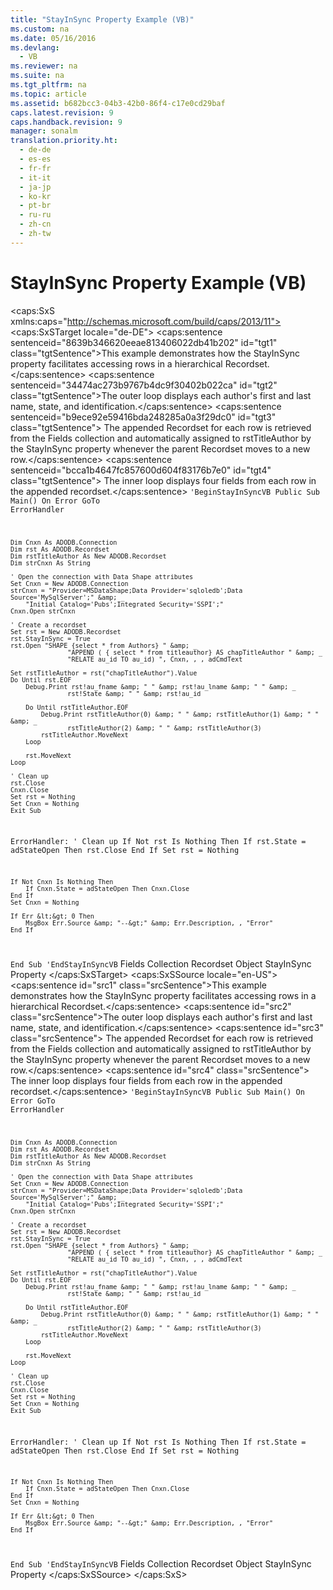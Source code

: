 ```yaml
---
title: "StayInSync Property Example (VB)"
ms.custom: na
ms.date: 05/16/2016
ms.devlang: 
  - VB
ms.reviewer: na
ms.suite: na
ms.tgt_pltfrm: na
ms.topic: article
ms.assetid: b682bcc3-04b3-42b0-86f4-c17e0cd29baf
caps.latest.revision: 9
caps.handback.revision: 9
manager: sonalm
translation.priority.ht: 
  - de-de
  - es-es
  - fr-fr
  - it-it
  - ja-jp
  - ko-kr
  - pt-br
  - ru-ru
  - zh-cn
  - zh-tw
---
```

# StayInSync Property Example (VB)
<?xml version="1.0" encoding="utf-8"?>
<caps:SxS xmlns:caps="http://schemas.microsoft.com/build/caps/2013/11">
  <caps:SxSTarget locale="de-DE">
    <developerReferenceWithoutSyntaxDocument xsi:schemaLocation="http://ddue.schemas.microsoft.com/authoring/2003/5 http://dduestorage.blob.core.windows.net/ddueschema/developer.xsd" xmlns="http://ddue.schemas.microsoft.com/authoring/2003/5" xmlns:xlink="http://www.w3.org/1999/xlink" xmlns:xsi="http://www.w3.org/2001/XMLSchema-instance">
      <introduction>
        <para>
          <caps:sentence sentenceid="8639b346620eeae813406022db41b202" id="tgt1" class="tgtSentence">This example demonstrates how the <legacyLink xlink:href="502d69b5-dc9a-455d-b115-a03bd39a552b">StayInSync</legacyLink> property facilitates accessing rows in a hierarchical <legacyLink xlink:href="ede1415f-c3df-4cc5-a05b-2576b2b84b60">Recordset</legacyLink>.</caps:sentence>
        </para>
        <para>
          <caps:sentence sentenceid="34474ac273b9767b4dc9f30402b022ca" id="tgt2" class="tgtSentence">The outer loop displays each author's first and last name, state, and identification.</caps:sentence>
          <caps:sentence sentenceid="b9ece92e59416bda248285a0a3f29dc0" id="tgt3" class="tgtSentence"> The appended <legacyBold>Recordset </legacyBold>for each row is retrieved from the <legacyLink xlink:href="7c371474-b88f-4730-afa5-44163a0488d5">Fields</legacyLink> collection and automatically assigned to <legacyBold>rstTitleAuthor</legacyBold> by the <legacyBold>StayInSync</legacyBold> property whenever the parent <legacyBold>Recordset</legacyBold> moves to a new row.</caps:sentence>
          <caps:sentence sentenceid="bcca1b4647fc857600d604f83176b7e0" id="tgt4" class="tgtSentence"> The inner loop displays four fields from each row in the appended recordset.</caps:sentence>
        </para>
        <code>'BeginStayInSyncVB
Public Sub Main()
    On Error GoTo ErrorHandler

    Dim Cnxn As ADODB.Connection
    Dim rst As ADODB.Recordset
    Dim rstTitleAuthor As New ADODB.Recordset
    Dim strCnxn As String

    ' Open the connection with Data Shape attributes
    Set Cnxn = New ADODB.Connection
    strCnxn = "Provider=MSDataShape;Data Provider='sqloledb';Data Source='MySqlServer';" &amp; _
        "Initial Catalog='Pubs';Integrated Security='SSPI';"
    Cnxn.Open strCnxn
    
    ' Create a recordset
    Set rst = New ADODB.Recordset
    rst.StayInSync = True
    rst.Open "SHAPE {select * from Authors} " &amp; _
                   "APPEND ( { select * from titleauthor} AS chapTitleAuthor " &amp; _
                   "RELATE au_id TO au_id) ", Cnxn, , , adCmdText
    
    Set rstTitleAuthor = rst("chapTitleAuthor").Value
    Do Until rst.EOF
        Debug.Print rst!au_fname &amp; " " &amp; rst!au_lname &amp; " " &amp; _
                   rst!State &amp; " " &amp; rst!au_id
       
        Do Until rstTitleAuthor.EOF
            Debug.Print rstTitleAuthor(0) &amp; " " &amp; rstTitleAuthor(1) &amp; " " &amp; _
                   rstTitleAuthor(2) &amp; " " &amp; rstTitleAuthor(3)
            rstTitleAuthor.MoveNext
        Loop
       
        rst.MoveNext
    Loop

    ' Clean up
    rst.Close
    Cnxn.Close
    Set rst = Nothing
    Set Cnxn = Nothing
    Exit Sub
    
ErrorHandler:
    ' Clean up
    If Not rst Is Nothing Then
        If rst.State = adStateOpen Then rst.Close
    End If
    Set rst = Nothing
    
    If Not Cnxn Is Nothing Then
        If Cnxn.State = adStateOpen Then Cnxn.Close
    End If
    Set Cnxn = Nothing
    
    If Err &lt;&gt; 0 Then
        MsgBox Err.Source &amp; "--&gt;" &amp; Err.Description, , "Error"
    End If
End Sub
'EndStayInSyncVB</code>
      </introduction>
      <relatedTopics>
        <link xlink:href="7c371474-b88f-4730-afa5-44163a0488d5">Fields Collection</link>
        <link xlink:href="ede1415f-c3df-4cc5-a05b-2576b2b84b60">Recordset Object</link>
        <link xlink:href="502d69b5-dc9a-455d-b115-a03bd39a552b">StayInSync Property</link>
      </relatedTopics>
    </developerReferenceWithoutSyntaxDocument>
  </caps:SxSTarget>
  <caps:SxSSource locale="en-US">
    <developerReferenceWithoutSyntaxDocument xsi:schemaLocation="http://ddue.schemas.microsoft.com/authoring/2003/5 http://dduestorage.blob.core.windows.net/ddueschema/developer.xsd" xmlns="http://ddue.schemas.microsoft.com/authoring/2003/5" xmlns:xlink="http://www.w3.org/1999/xlink" xmlns:xsi="http://www.w3.org/2001/XMLSchema-instance">
      <introduction>
        <para>
          <caps:sentence id="src1" class="srcSentence">This example demonstrates how the <legacyLink xlink:href="502d69b5-dc9a-455d-b115-a03bd39a552b">StayInSync</legacyLink> property facilitates accessing rows in a hierarchical <legacyLink xlink:href="ede1415f-c3df-4cc5-a05b-2576b2b84b60">Recordset</legacyLink>.</caps:sentence>
        </para>
        <para>
          <caps:sentence id="src2" class="srcSentence">The outer loop displays each author's first and last name, state, and identification.</caps:sentence>
          <caps:sentence id="src3" class="srcSentence"> The appended <legacyBold>Recordset </legacyBold>for each row is retrieved from the <legacyLink xlink:href="7c371474-b88f-4730-afa5-44163a0488d5">Fields</legacyLink> collection and automatically assigned to <legacyBold>rstTitleAuthor</legacyBold> by the <legacyBold>StayInSync</legacyBold> property whenever the parent <legacyBold>Recordset</legacyBold> moves to a new row.</caps:sentence>
          <caps:sentence id="src4" class="srcSentence"> The inner loop displays four fields from each row in the appended recordset.</caps:sentence>
        </para>
        <code>'BeginStayInSyncVB
Public Sub Main()
    On Error GoTo ErrorHandler

    Dim Cnxn As ADODB.Connection
    Dim rst As ADODB.Recordset
    Dim rstTitleAuthor As New ADODB.Recordset
    Dim strCnxn As String

    ' Open the connection with Data Shape attributes
    Set Cnxn = New ADODB.Connection
    strCnxn = "Provider=MSDataShape;Data Provider='sqloledb';Data Source='MySqlServer';" &amp; _
        "Initial Catalog='Pubs';Integrated Security='SSPI';"
    Cnxn.Open strCnxn
    
    ' Create a recordset
    Set rst = New ADODB.Recordset
    rst.StayInSync = True
    rst.Open "SHAPE {select * from Authors} " &amp; _
                   "APPEND ( { select * from titleauthor} AS chapTitleAuthor " &amp; _
                   "RELATE au_id TO au_id) ", Cnxn, , , adCmdText
    
    Set rstTitleAuthor = rst("chapTitleAuthor").Value
    Do Until rst.EOF
        Debug.Print rst!au_fname &amp; " " &amp; rst!au_lname &amp; " " &amp; _
                   rst!State &amp; " " &amp; rst!au_id
       
        Do Until rstTitleAuthor.EOF
            Debug.Print rstTitleAuthor(0) &amp; " " &amp; rstTitleAuthor(1) &amp; " " &amp; _
                   rstTitleAuthor(2) &amp; " " &amp; rstTitleAuthor(3)
            rstTitleAuthor.MoveNext
        Loop
       
        rst.MoveNext
    Loop

    ' Clean up
    rst.Close
    Cnxn.Close
    Set rst = Nothing
    Set Cnxn = Nothing
    Exit Sub
    
ErrorHandler:
    ' Clean up
    If Not rst Is Nothing Then
        If rst.State = adStateOpen Then rst.Close
    End If
    Set rst = Nothing
    
    If Not Cnxn Is Nothing Then
        If Cnxn.State = adStateOpen Then Cnxn.Close
    End If
    Set Cnxn = Nothing
    
    If Err &lt;&gt; 0 Then
        MsgBox Err.Source &amp; "--&gt;" &amp; Err.Description, , "Error"
    End If
End Sub
'EndStayInSyncVB</code>
      </introduction>
      <relatedTopics>
        <link xlink:href="7c371474-b88f-4730-afa5-44163a0488d5">Fields Collection</link>
        <link xlink:href="ede1415f-c3df-4cc5-a05b-2576b2b84b60">Recordset Object</link>
        <link xlink:href="502d69b5-dc9a-455d-b115-a03bd39a552b">StayInSync Property</link>
      </relatedTopics>
    </developerReferenceWithoutSyntaxDocument>
  </caps:SxSSource>
</caps:SxS>